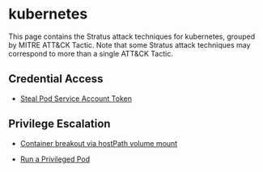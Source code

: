 # kubernetes

This page contains the Stratus attack techniques for kubernetes, grouped by MITRE ATT&CK Tactic.
Note that some Stratus attack techniques may correspond to more than a single ATT&CK Tactic.


## Credential Access

- [Steal Pod Service Account Token](./k8s.credential-access.steal-serviceaccount-token.md)


## Privilege Escalation

- [Container breakout via hostPath volume mount](./k8s.privilege-escalation.hostpath-volume.md)

- [Run a Privileged Pod](./k8s.privilege-escalation.privileged-pod.md)

